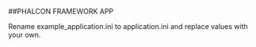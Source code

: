 ##PHALCON FRAMEWORK APP

Rename example_application.ini to application.ini and replace values with your own.


